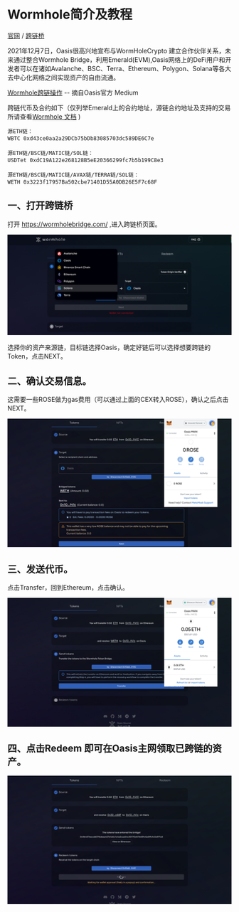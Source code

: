 # Wormhole简介及教程

[官网](https://wormholebridge.com/) / [跨链桥](https://portalbridge.com/#/transfer)

2021年12月7日，Oasis很高兴地宣布与WormHoleCrypto 建立合作伙伴关系，未来通过整合Wormhole Bridge，利用Emerald(EVM),Oasis网络上的DeFi用户和开发者可以在诸如Avalanche、BSC、Terra、Ethereum、Polygon、Solana等各大去中心化网络之间实现资产的自由流通。

[Wormhole跨链操作](https://medium.com/@OasisNetworkCN/yuzuswap%E6%93%8D%E4%BD%9C%E6%95%99%E7%A8%8B-oasis%E7%94%9F%E6%80%81%E9%A6%96%E4%B8%AAdex%E4%B8%8A%E7%BA%BF-%E8%B5%A2%E5%8F%96%E4%B8%B0%E5%AF%8C%E5%A5%96%E5%8A%B1-9cb5fbbfe112) -- 摘自Oasis官方 Medium

跨链代币及合约如下（仅列举Emerald上的合约地址，源链合约地址及支持的交易所请查看[Wormhole 文档](https://docs.wormholenetwork.com/wormhole/overview-liquid-markets) )

```
源ETH链：
WBTC 0xd43ce0aa2a29DCb75bDb83085703dc589DE6C7e

源ETH链/BSC链/MATIC链/SOL链：
USDTet 0xdC19A122e268128B5eE20366299fc7b5b199C8e3

源ETH链/BSC链/MATIC链/AVAX链/TERRA链/SOL链：
WETH 0x3223f17957Ba502cbe71401D55A0DB26E5F7c68F

```

## 一、打开跨链桥

打开 https://wormholebridge.com/ ,进入跨链桥页面。

![img](./wormholebridge跨链操作1.png)

选择你的资产来源链，目标链选择Oasis，确定好链后可以选择想要跨链的Token，点击NEXT。

## 二、确认交易信息。

这需要一些ROSE做为gas费用（可以通过上面的CEX转入ROSE），确认之后点击NEXT。

![img](./wormholebridge跨链操作2.png)

## 三、发送代币。

点击Transfer，回到Ethereum，点击确认。

![img](./wormholebridge跨链操作3.png)

## 四、点击Redeem 即可在Oasis主网领取已跨链的资产。

![img](./wormholebridge跨链操作4.png)
